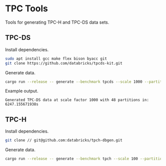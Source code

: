 # TPC Tools

Tools for generating TPC-H and TPC-DS data sets.  

## TPC-DS

Install dependencies.

```bash
sudo apt install gcc make flex bison byacc git
git clone https://github.com/databricks/tpcds-kit.git
```

Generate data.

```bash
cargo run --release -- generate --benchmark tpcds --scale 1000 --partitions 48 --generator_path ~/git/tpcds-kit/tools/ --output /mnt/bigdata/tpcds/tbl-sf1000/
```

Example output.

```
Generated TPC-DS data at scale factor 1000 with 48 partitions in: 6247.155671938s
```

## TPC-H

Install dependencies.

```bash
git clone // git@github.com:databricks/tpch-dbgen.git
```

Generate data.

```bash
cargo run --release -- generate --benchmark tpch --scale 100 --partitions 24 --generator_path ~/git/tpch-dbgen/ --output /mnt/bigdata/tpcds/tbl-sf1000/
```

